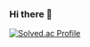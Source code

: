 ### Hi there 👋
[![Solved.ac Profile](http://mazassumnida.wtf/api/v2/generate_badge?boj=jongseok6598)](https://solved.ac/jongseok6598/)
